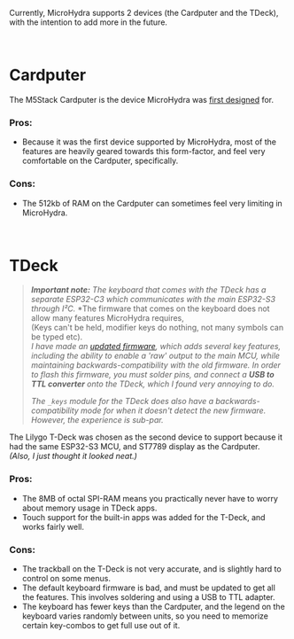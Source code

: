 Currently, MicroHydra supports 2 devices (the Cardputer and the TDeck), with the intention to add more in the future.  

<br/>



# Cardputer
The M5Stack Cardputer is the device MicroHydra was [first designed](https://github.com/echo-lalia/MicroHydra/wiki/MH-Origins) for.  

### Pros:
* Because it was the first device supported by MicroHydra, most of the features are heavily geared towards this form-factor,
  and feel very comfortable on the Cardputer, specifically.

### Cons:
* The 512kb of RAM on the Cardputer can sometimes feel very limiting in MicroHydra. 

<br/>



# TDeck
> ***Important note:** The keyboard that comes with the TDeck has a separate ESP32-C3 which communicates with the main ESP32-S3 through I²C.*
> *The firmware that comes on the keyboard does not allow many features MicroHydra requires,  
> (Keys can't be held, modifier keys do nothing, not many symbols can be typed etc).  
> *I have made an [updated firmware](https://github.com/echo-lalia/t-deck-keyboard-hydra), which adds several key features,
> including the ability to enable a 'raw' output to the main MCU, while maintaining backwards-compatibility with the old firmware.*
> *In order to flash this firmware, you must solder pins, and connect a **USB to TTL converter** onto the TDeck, which I found very annoying to do.*
>
> *The `_keys` module for the TDeck does also have a backwards-compatibility mode for when it doesn't detect the new firmware. However, the experience is sub-par.*

The Lilygo T-Deck was chosen as the second device to support because it had the same ESP32-S3 MCU, and ST7789 display as the Cardputer.  
*(Also, I just thought it looked neat.)*

### Pros:
* The 8MB of octal SPI-RAM means you practically never have to worry about memory usage in TDeck apps.
* Touch support for the built-in apps was added for the T-Deck, and works fairly well.

### Cons:
* The trackball on the T-Deck is not very accurate, and is slightly hard to control on some menus.
* The default keyboard firmware is bad, and must be updated to get all the features. This involves soldering and using a USB to TTL adapter.
* The keyboard has fewer keys than the Cardputer, and the legend on the keyboard varies randomly between units,
  so you need to memorize certain key-combos to get full use out of it.

